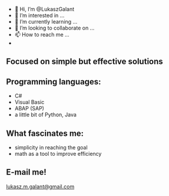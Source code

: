 - 👋 Hi, I’m @LukaszGalant
- 👀 I’m interested in ...
- 🌱 I’m currently learning ...
- 💞️ I’m looking to collaborate on ...
- 📫 How to reach me ...
- 
## Focused on simple but effective solutions

## Programming languages:
- C#
- Visual Basic
- ABAP (SAP)
- a little bit of Python, Java


## What fascinates me:
- simplicity in reaching the goal
- math as a tool to improve efficiency

## E-mail me!
lukasz.m.galant@gmail.com
